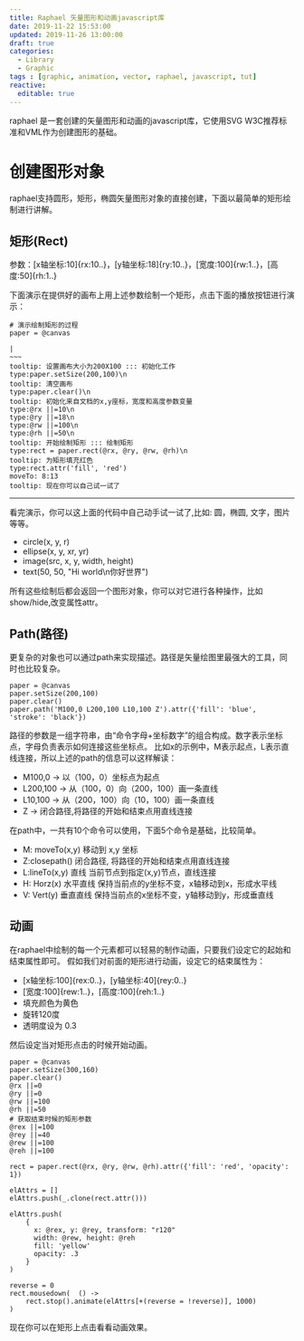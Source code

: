 ```yaml
---
title: Raphael 矢量图形和动画javascript库
date: 2019-11-22 15:53:00
updated: 2019-11-26 13:00:00
draft: true
categories:
  - Library
  - Graphic
tags : [graphic, animation, vector, raphael, javascript, tut]
reactive:
  editable: true
---
```


raphael 是一套创建的矢量图形和动画的javascript库，它使用SVG W3C推荐标准和VML作为创建图形的基础。

# 创建图形对象

raphael支持圆形，矩形，椭圆矢量图形对象的直接创建，下面以最简单的矩形绘制进行讲解。

## 矩形(Rect)

参数：[x轴坐标:10]{rx:10..}，[y轴坐标:18]{ry:10..}，[宽度:100]{rw:1..}，[高度:50]{rh:1..}


下面演示在提供好的画布上用上述参数绘制一个矩形，点击下面的播放按钮进行演示：

```output
# 演示绘制矩形的过程
paper = @canvas

|
~~~
tooltip: 设置画布大小为200X100 ::: 初始化工作
type:paper.setSize(200,100)\n
tooltip: 清空画布
type:paper.clear()\n
tooltip: 初始化来自文档的x,y座标，宽度和高度参数变量
type:@rx ||=10\n
type:@ry ||=18\n
type:@rw ||=100\n
type:@rh ||=50\n
tooltip: 开始绘制矩形 ::: 绘制矩形
type:rect = paper.rect(@rx, @ry, @rw, @rh)\n
tooltip: 为矩形填充红色
type:rect.attr('fill', 'red')
moveTo: 8:13
tooltip: 现在你可以自己试一试了
```
--------
看完演示，你可以这上面的代码中自己动手试一试了,比如: 圆，椭圆, 文字，图片等等。

* circle(x, y, r)
* ellipse(x, y, xr, yr)
* image(src, x, y, width, height)
* text(50, 50, "Hi world\n你好世界")

所有这些绘制后都会返回一个图形对象，你可以对它进行各种操作，比如show/hide,改变属性attr。

## Path(路径)

更复杂的对象也可以通过path来实现描述。路径是矢量绘图里最强大的工具，同时也比较复杂。

```output
paper = @canvas
paper.setSize(200,100)
paper.clear()
paper.path('M100,0 L200,100 L10,100 Z').attr({'fill': 'blue', 'stroke': 'black'})
```

路径的参数是一组字符串，由“命令字母+坐标数字”的组合构成。数字表示坐标点，字母负责表示如何连接这些坐标点。
比如x的示例中，M表示起点，L表示直线连接，所以上述的path的信息可以这样解读：

* M100,0      ->    以（100，0）坐标点为起点
* L200,100    ->    从（100，0）向（200，100）画一条直线
* L10,100     ->    从（200，100）向（10，100）画一条直线
* Z           ->    闭合路径,将路径的开始和结束点用直线连接


在path中，一共有10个命令可以使用，下面5个命令是基础，比较简单。

* M: moveTo(x,y)   移动到 x,y 坐标
* Z:closepath()    闭合路径, 将路径的开始和结束点用直线连接
* L:lineTo(x,y)    直线    当前节点到指定(x,y)节点，直线连接
* H: Horz(x)       水平直线 保持当前点的y坐标不变，x轴移动到x，形成水平线
* V: Vert(y)       垂直直线 保持当前点的x坐标不变，y轴移动到y，形成垂直线

## 动画

在raphael中绘制的每一个元素都可以轻易的制作动画，只要我们设定它的起始和结束属性即可。
假如我们对前面的矩形进行动画，设定它的结束属性为：

* [x轴坐标:100]{rex:0..}，[y轴坐标:40]{rey:0..}
* [宽度:100]{rew:1..}，[高度:100]{reh:1..}
* 填充颜色为黄色
* 旋转120度
* 透明度设为 0.3

然后设定当对矩形点击的时候开始动画。


```output
paper = @canvas
paper.setSize(300,160)
paper.clear()
@rx ||=0
@ry ||=0
@rw ||=100
@rh ||=50
# 获取结束时候的矩形参数
@rex ||=100
@rey ||=40
@rew ||=100
@reh ||=100

rect = paper.rect(@rx, @ry, @rw, @rh).attr({'fill': 'red', 'opacity': 1})

elAttrs = []
elAttrs.push(_.clone(rect.attr()))

elAttrs.push(
    {
      x: @rex, y: @rey, transform: "r120"
      width: @rew, height: @reh
      fill: 'yellow'
      opacity: .3
    }
)

reverse = 0
rect.mousedown(  () ->
    rect.stop().animate(elAttrs[+(reverse = !reverse)], 1000)
)

```

现在你可以在矩形上点击看看动画效果。


